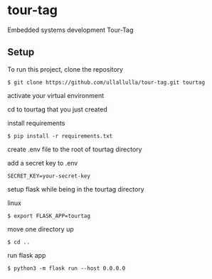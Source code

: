 # tour-tag
Embedded systems development Tour-Tag

## Setup
To run this project, clone the repository 

```
$ git clone https://github.com/ullallulla/tour-tag.git tourtag

```
activate your virtual environment

cd to tourtag that you just created

install requirements

```
$ pip install -r requirements.txt

```
create .env file to the root of tourtag directory

add a secret key to  .env

```
SECRET_KEY=your-secret-key

```

setup flask while being in the tourtag directory

linux
```
$ export FLASK_APP=tourtag

```
move one directory up

```
$ cd ..

```
run flask app

```
$ python3 -m flask run --host 0.0.0.0

```
